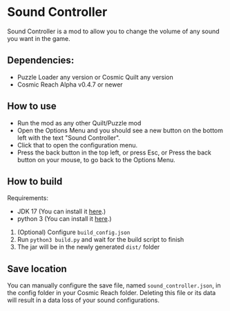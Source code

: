 # Sound Controller
Sound Controller is a mod to allow you to change the volume of any sound you want in the game.

## Dependencies:
- Puzzle Loader any version or Cosmic Quilt any version
- Cosmic Reach Alpha v0.4.7 or newer

## How to use
- Run the mod as any other Quilt/Puzzle mod
- Open the Options Menu and you should see a new button on the bottom left with the text "Sound Controller".
- Click that to open the configuration menu.
- Press the back button in the top left, or press Esc, or Press the back button on your mouse, to go back to the Options Menu.

## How to build
Requirements:
- JDK 17 (You can install it [here](https://www.oracle.com/java/technologies/javase/jdk17-archive-downloads.html).)
- python 3 (You can install it [here](https://www.python.org/downloads/).)

1. (Optional) Configure `build_config.json`
2. Run `python3 build.py` and wait for the build script to finish
3. The jar will be in the newly generated `dist/` folder

## Save location
You can manually configure the save file, named `sound_controller.json`, in the config folder in your Cosmic Reach folder.
Deleting this file or its data will result in a data loss of your sound configurations.